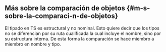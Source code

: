 ## Más sobre la comparación de objetos {#m-s-sobre-la-comparaci-n-de-objetos}

El tipado en TS es estructural y no nominal. Esto quiere decir que los tipos no se diferencian por su ruta cualificada la cual incluye el nombre, sino por su estructura interna. De esta forma la comparación se hace miembro a miembro en nombre y tipo.